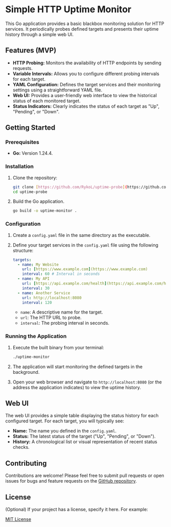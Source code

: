 # Simple HTTP Uptime Monitor

This Go application provides a basic blackbox monitoring solution for HTTP services. It periodically probes defined targets and presents their uptime history through a simple web UI.

## Features (MVP)

* **HTTP Probing:** Monitors the availability of HTTP endpoints by sending requests.
* **Variable Intervals:** Allows you to configure different probing intervals for each target.
* **YAML Configuration:** Defines the target services and their monitoring settings using a straightforward YAML file.
* **Web UI:** Provides a user-friendly web interface to view the historical status of each monitored target.
* **Status Indicators:** Clearly indicates the status of each target as "Up", "Pending", or "Down".

## Getting Started

### Prerequisites

* **Go:** Version 1.24.4.

### Installation

1.  Clone the repository:
    ```bash
    git clone [https://github.com/RykoL/uptime-probe](https://github.com/RykoL/uptime-probe)
    cd uptime-probe
    ```

2.  Build the Go application.
    ```bash
    go build -o uptime-monitor .
    ```

### Configuration

1.  Create a `config.yaml` file in the same directory as the executable.

2.  Define your target services in the `config.yaml` file using the following structure:

    ```yaml
    targets:
      - name: My Website
        url: [https://www.example.com](https://www.example.com)
        interval: 60 # Interval in seconds
      - name: My API
        url: [https://api.example.com/health](https://api.example.com/health)
        interval: 30
      - name: Another Service
        url: http://localhost:8080
        interval: 120
    ```

    * `name`: A descriptive name for the target.
    * `url`: The HTTP URL to probe.
    * `interval`: The probing interval in seconds.

### Running the Application

1.  Execute the built binary from your terminal:
    ```bash
    ./uptime-monitor
    ```

2.  The application will start monitoring the defined targets in the background.

3.  Open your web browser and navigate to `http://localhost:8080` (or the address the application indicates) to view the uptime history.

## Web UI

The web UI provides a simple table displaying the status history for each configured target. For each target, you will typically see:

* **Name:** The name you defined in the `config.yaml`.
* **Status:** The latest status of the target ("Up", "Pending", or "Down").
* **History:** A chronological list or visual representation of recent status checks.

## Contributing

Contributions are welcome! Please feel free to submit pull requests or open issues for bugs and feature requests on the [GitHub repository](https://github.com/RykoL/uptime-probe).

## License

(Optional) If your project has a license, specify it here. For example:

[MIT License](LICENSE)